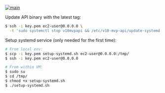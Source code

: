 [![main](https://github.com/drival-ai/v10-api/actions/workflows/main.yml/badge.svg)](https://github.com/drival-ai/v10-api/actions/workflows/main.yml)

Update API binary with the latest tag:

```sh
$ ssh -i key.pem ec2-user@0.0.0.0 \
  -t 'sudo systemctl stop v10mvpapi && /etc/v10-mvp-api/update-systemd.sh'
```

Setup systemd service (only needed for the first time):

```sh
# From local env:
$ scp -i key.pem setup-systemd.sh ec2-user@0.0.0.0:/tmp/
$ ssh -i key.pem ec2-user@0.0.0.0

# From within VM:
$ sudo su
$ cd /tmp/
$ chmod +x setup-systemd.sh
$ ./setup-systemd.sh
```
